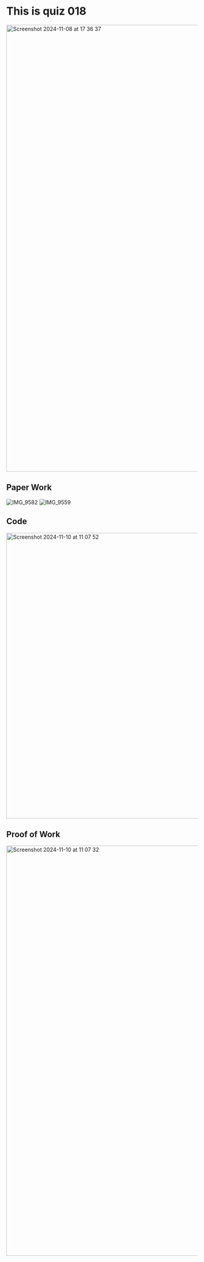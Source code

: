 # This is quiz 018

<img width="1173" alt="Screenshot 2024-11-08 at 17 36 37" src="https://github.com/user-attachments/assets/b07e74ad-48eb-4aac-b440-260be6e982e5">


## Paper Work

![IMG_9582](https://github.com/user-attachments/assets/4e69807f-f189-48bd-903a-435a44f86886)
![IMG_9559](https://github.com/user-attachments/assets/d157949b-4a87-48e1-ac6a-0f108a8944ec)

## Code

<img width="750" alt="Screenshot 2024-11-10 at 11 07 52" src="https://github.com/user-attachments/assets/bae320e1-b82a-42d8-bb32-f32c3b0f7e1b">


## Proof of Work

<img width="1077" alt="Screenshot 2024-11-10 at 11 07 32" src="https://github.com/user-attachments/assets/20a2519a-f9ac-4824-b615-498cba8761fa">
